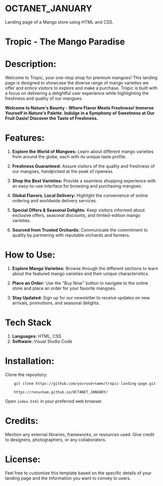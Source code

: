 # OCTANET_JANUARY
Landing page of a Mango store using HTML and CSS.
   
# Tropic - The Mango Paradise

# Description:

Welcome to Tropic, your one-stop shop for premium mangoes! This landing page is designed to showcase the diverse range of mango varieties we offer and entice visitors to explore and make a purchase. Tropic is built with a focus on delivering a delightful user experience while highlighting the freshness and quality of our mangoes.

**Welcome to Nature's Bounty - Where Flavor Meets Freshness! Immerse Yourself in Nature's Palette. Indulge in a Symphony of Sweetness at Our Fruit Oasis! Discover the Taste of Freshness.**

# Features:

1. **Explore the World of Mangoes:** Learn about different mango varieties from around the globe, each with its unique taste profile.

2. **Freshness Guaranteed:** Assure visitors of the quality and freshness of our mangoes, handpicked at the peak of ripeness.

3. **Shop the Best Varieties:** Provide a seamless shopping experience with an easy-to-use interface for browsing and purchasing mangoes.

4. **Global Flavors, Local Delivery:** Highlight the convenience of online ordering and worldwide delivery services.

5. **Special Offers & Seasonal Delights:** Keep visitors informed about exclusive offers, seasonal discounts, and limited-edition mango varieties.

6. **Sourced from Trusted Orchards:** Communicate the commitment to quality by partnering with reputable orchards and farmers.

# How to Use:

1. **Explore Mango Varieties:** Browse through the different sections to learn about the featured mango varieties and their unique characteristics.

2. **Place an Order:** Use the "Buy Now" button to navigate to the online store and place an order for your favorite mangoes.

3. **Stay Updated:** Sign up for our newsletter to receive updates on new arrivals, promotions, and seasonal delights.

# Tech Stack
1. **Languages:** HTML, CSS
2. **Software:** Visual Studio Code

# Installation:

Clone the repository:

        git clone https://github.com/yourusername/tropic-landing-page.git

        https://renuckam.github.io/OCTANET_JANUARY/
  
Open `index.html` in your preferred web browser.

# Credits:

Mention any external libraries, frameworks, or resources used. Give credit to designers, photographers, or any collaborators.

# License:

Feel free to customize this template based on the specific details of your landing page and the information you want to convey to users.
   
